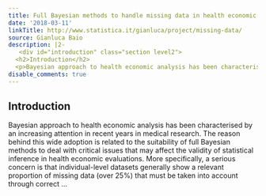 ```yaml
---
title: Full Bayesian methods to handle missing data in health economic evaluations
date: '2018-03-11'
linkTitle: http://www.statistica.it/gianluca/project/missing-data/
source: Gianluca Baio
description: |2-
   <div id="introduction" class="section level2">
  <h2>Introduction</h2>
  <p>Bayesian approach to health economic analysis has been characterised by an increasing attention in recent years in medical research. The reason behind this wide adoption is related to the suitability of full Bayesian methods to deal with critical issues that may affect the validity of statistical inference in health economic evaluations. More specifically, a serious concern is that individual-level datasets generally show a relevant proportion of missing data (over 25%) that must be taken into account through correct ...
disable_comments: true
---
```

 <div id="introduction" class="section level2">
<h2>Introduction</h2>
<p>Bayesian approach to health economic analysis has been characterised by an increasing attention in recent years in medical research. The reason behind this wide adoption is related to the suitability of full Bayesian methods to deal with critical issues that may affect the validity of statistical inference in health economic evaluations. More specifically, a serious concern is that individual-level datasets generally show a relevant proportion of missing data (over 25%) that must be taken into account through correct ...